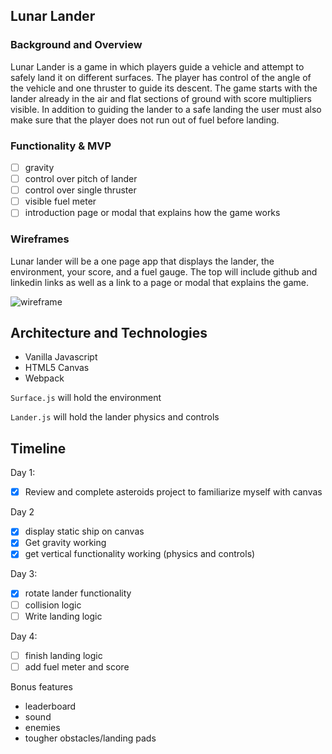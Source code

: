 ## Lunar Lander

### Background and Overview

Lunar Lander is a game in which players guide a vehicle and attempt to safely land it on different surfaces. The player has control of the angle of the vehicle and one thruster to guide its descent. The game starts with the lander already in the air and flat sections of ground with score multipliers visible. In addition to guiding the lander to a safe landing the user must also make sure that the player does not run out of fuel before landing.

### Functionality & MVP
- [ ] gravity
- [ ] control over pitch of lander
- [ ] control over single thruster
- [ ] visible fuel meter
- [ ] introduction page or modal that explains how the game works
### Wireframes
Lunar lander will be a one page app that displays the lander, the environment, your score, and a fuel gauge. The top will include github and linkedin links as well as a link to a page or modal that explains the game.

![wireframe](https://i.imgur.com/IehikxR.png)


## Architecture and Technologies
- Vanilla Javascript
- HTML5 Canvas
- Webpack

`Surface.js` will hold the environment

`Lander.js` will hold the lander physics and controls

## Timeline

Day 1:
- [X] Review and complete asteroids project to familiarize myself with canvas


Day 2
- [X] display static ship on canvas
- [X] Get gravity working
- [X] get vertical functionality working (physics and controls)

Day 3:
- [X] rotate lander functionality
- [ ] collision logic
- [ ] Write landing logic

Day 4:
- [ ] finish landing logic
- [ ] add fuel meter and score

Bonus features
- leaderboard
- sound
- enemies
- tougher obstacles/landing pads
